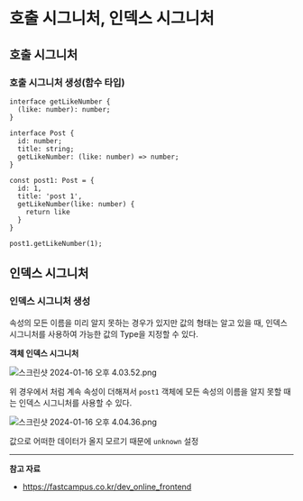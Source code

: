 # 호출 시그니처, 인덱스 시그니처

## 호출 시그니처

### 호출 시그니처 생성(함수 타입)

```tsx
interface getLikeNumber {
  (like: number): number;
}

interface Post {
  id: number;
  title: string;
  getLikeNumber: (like: number) => number;
}

const post1: Post = {
  id: 1,
  title: 'post 1',
  getLikeNumber(like: number) {
    return like
  }
}

post1.getLikeNumber(1);
```

## 인덱스 시그니처

### 인덱스 시그니처 생성

속성의 모든 이름을 미리 알지 못하는 경우가 있지만 값의 형태는 알고 있을 때, 인덱스 시그니처를 사용하여 가능한 값의 Type을 지정할 수 있다.

**객체 인덱스 시그니처**

![스크린샷 2024-01-16 오후 4.03.52.png](https://github.com/Heo-y-y/development-blog/assets/112863029/8c1420e3-e68e-4ab8-ba98-02cddbab75d0)

위 경우에서 처럼 계속 속성이 더해져서 `post1` 객체에 모든 속성의 이름을 알지 못할 때는 인덱스 시그니처를 사용할 수 있다.

![스크린샷 2024-01-16 오후 4.04.36.png](https://github.com/Heo-y-y/development-blog/assets/112863029/f76adf00-fb5d-41a4-a1a5-2675909217f7)

값으로 어떠한 데이터가 올지 모르기 때문에 `unknown` 설정

---

**참고 자료**

- <https://fastcampus.co.kr/dev_online_frontend>
